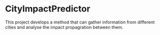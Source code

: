 # CityImpactPredictor
This project develops a method that can gather information from different cities and analyse the impact propagration between them.
